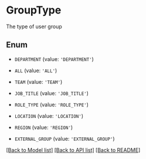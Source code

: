 # GroupType

The type of user group

## Enum

* `DEPARTMENT` (value: `'DEPARTMENT'`)

* `ALL` (value: `'ALL'`)

* `TEAM` (value: `'TEAM'`)

* `JOB_TITLE` (value: `'JOB_TITLE'`)

* `ROLE_TYPE` (value: `'ROLE_TYPE'`)

* `LOCATION` (value: `'LOCATION'`)

* `REGION` (value: `'REGION'`)

* `EXTERNAL_GROUP` (value: `'EXTERNAL_GROUP'`)

[[Back to Model list]](../README.md#documentation-for-models) [[Back to API list]](../README.md#documentation-for-api-endpoints) [[Back to README]](../README.md)


